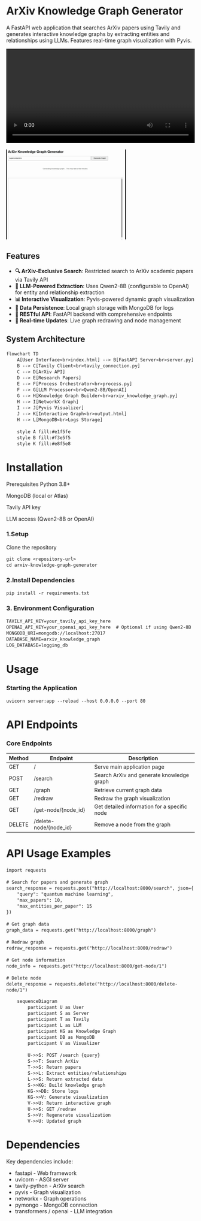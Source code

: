 # ArXiv Knowledge Graph Generator

A FastAPI web application that searches ArXiv papers using Tavily and generates interactive knowledge graphs by extracting entities and relationships using LLMs. Features real-time graph visualization with Pyvis.

<video src="./demo/arvix_graph.mp4" controls width="800" preload="metadata" style="max-width: 100%;">
  Your browser does not support the video tag.
  <a href="./demo/arvix_graph.mp4">Download the video</a> instead.
</video>

![Demo Video](demo/short.gif)


## Features

- **🔍 ArXiv-Exclusive Search**: Restricted search to ArXiv academic papers via Tavily API
- **🧠 LLM-Powered Extraction**: Uses Qwen2-8B (configurable to OpenAI) for entity and relationship extraction
- **📊 Interactive Visualization**: Pyvis-powered dynamic graph visualization
- **💾 Data Persistence**: Local graph storage with MongoDB for logs
- **🚀 RESTful API**: FastAPI backend with comprehensive endpoints
- **🔄 Real-time Updates**: Live graph redrawing and node management

## System Architecture

```mermaid
flowchart TD
    A[User Interface<br>index.html] --> B[FastAPI Server<br>server.py]
    B --> C[Tavily Client<br>tavily_connection.py]
    C --> D[ArXiv API]
    D --> E[Research Papers]
    E --> F[Process Orchestrator<br>process.py]
    F --> G[LLM Processor<br>Qwen2-8B/OpenAI]
    G --> H[Knowledge Graph Builder<br>arxiv_knowledge_graph.py]
    H --> I[NetworkX Graph]
    I --> J[Pyvis Visualizer]
    J --> K[Interactive Graph<br>output.html]
    H --> L[MongoDB<br>Logs Storage]
    
    style A fill:#e1f5fe
    style B fill:#f3e5f5
    style K fill:#e8f5e8
```

# Installation
Prerequisites
Python 3.8+

MongoDB (local or Atlas)

Tavily API key

LLM access (Qwen2-8B or OpenAI)

### 1.Setup
Clone the repository
```
git clone <repository-url>
cd arxiv-knowledge-graph-generator
```

### 2.Install Dependencies
```
pip install -r requirements.txt
```

### 3. Environment Configuration
```
TAVILY_API_KEY=your_tavily_api_key_here
OPENAI_API_KEY=your_openai_api_key_here  # Optional if using Qwen2-8B
MONGODB_URI=mongodb://localhost:27017
DATABASE_NAME=arxiv_knowledge_graph
LOG_DATABASE=logging_db
```

# Usage
### Starting the Application
```
uvicorn server:app --reload --host 0.0.0.0 --port 80
```

# API Endpoints
### Core Endpoints
| Method	|Endpoint	|Description |
| --- | --- | --- |
| GET	|/	|Serve main application page
| POST	|/search	|Search ArXiv and generate knowledge graph
| GET	|/graph	|Retrieve current graph data
| GET	|/redraw	|Redraw the graph visualization
| GET	|/get-node/{node_id}	|Get detailed information for a specific node
| DELETE	|/delete-node/{node_id}	|Remove a node from the graph


# API Usage Examples
```
import requests

# Search for papers and generate graph
search_response = requests.post("http://localhost:8000/search", json={
    "query": "quantum machine learning",
    "max_papers": 10,
    "max_entities_per_paper": 15
})

# Get graph data
graph_data = requests.get("http://localhost:8000/graph")

# Redraw graph
redraw_response = requests.get("http://localhost:8000/redraw")

# Get node information
node_info = requests.get("http://localhost:8000/get-node/1")

# Delete node
delete_response = requests.delete("http://localhost:8000/delete-node/1")
```
```mermaid
    sequenceDiagram
        participant U as User
        participant S as Server
        participant T as Tavily
        participant L as LLM
        participant KG as Knowledge Graph
        participant DB as MongoDB
        participant V as Visualizer

        U->>S: POST /search {query}
        S->>T: Search ArXiv
        T->>S: Return papers
        S->>L: Extract entities/relationships
        L->>S: Return extracted data
        S->>KG: Build knowledge graph
        KG->>DB: Store logs
        KG->>V: Generate visualization
        V->>U: Return interactive graph
        U->>S: GET /redraw
        S->>V: Regenerate visualization
        V->>U: Updated graph

```

# Dependencies
Key dependencies include:

- fastapi - Web framework
- uvicorn - ASGI server
- tavily-python - ArXiv search
- pyvis - Graph visualization
- networkx - Graph operations
- pymongo - MongoDB connection
- transformers / openai - LLM integration

